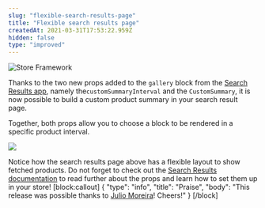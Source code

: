 ```yaml
---
slug: "flexible-search-results-page"
title: "Flexible search results page"
createdAt: 2021-03-31T17:53:22.959Z
hidden: false
type: "improved"
---
```


![Store Framework](https://img.shields.io/badge/-Store%20Framework-red)

Thanks to the two new props added to the `gallery` block from the [Search Results app](https://developers.vtex.com/vtex-developer-docs/docs/vtex-search-result), namely the`customSummaryInterval` and the `CustomSummary`,  it is now possible to build a custom product summary in your search result page.

Together, both props allow you to choose a block to be rendered in a specific product interval.

![](https://cdn.jsdelivr.net/gh/vtexdocs/dev-portal-content@readme-docs/docs/release-notes/ee5fb9e-gallery-custom_15.png)

Notice how the search results page above has a flexible layout to show fetched products.
Do not forget to check out the [Search Results documentation](https://developers.vtex.com/vtex-developer-docs/docs/vtex-search-result) to read further about the props and learn how to set them up in your store!
[block:callout]
{
  "type": "info",
  "title": "Praise",
  "body": "This release was possible thanks to [Julio Moreira](https://github.com/juliomoreira)! Cheers!"
}
[/block]
